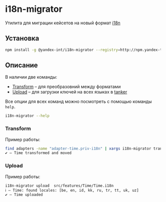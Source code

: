 i18n-migrator
=============

Утилита для миграции кейсетов на новый формат [i18n]

## Установка

```sh
npm install -g @yandex-int/i18n-migrator --registry=http://npm.yandex-team.ru
```

## Описание

В наличии две команды:

* [Transform](#transform) – для преобразовний между форматами
* [Upload](#upload) – для загрузки ключей на всех языках в [tanker]

Все опции для всех команд можно посмотреть с помощью команды `help`.

```sh
i18n-migrator --help
```

### Transform

Пример работы:

```sh
find adapters -name "adapter-time.priv-i18n" | xargs i18n-migrator transform --move="src/features/Time/Time.i18n"
✔ — Time transformed and moved
````

### Upload

Пример работы:

```sh
i18n-migrator upload  src/features/Time/Time.i18n
ℹ — Time: found locales: [be, en, id, kk, ru, tr, tt, uk, uz]
✔ — Time uploaded
```

[i18n]: https://github.yandex-team.ru/search-interfaces/frontend/tree/master/packages/i18n#i18n
[tanker]: https://tanker.yandex-team.ru
